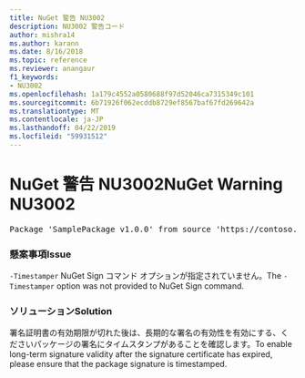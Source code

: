 ```yaml
---
title: NuGet 警告 NU3002
description: NU3002 警告コード
author: mishra14
ms.author: karann
ms.date: 8/16/2018
ms.topic: reference
ms.reviewer: anangaur
f1_keywords:
- NU3002
ms.openlocfilehash: 1a179c4552a0580688f97d52046ca7315349c101
ms.sourcegitcommit: 6b71926f062ecddb8729ef8567baf67fd269642a
ms.translationtype: MT
ms.contentlocale: ja-JP
ms.lasthandoff: 04/22/2019
ms.locfileid: "59931512"
---
```

# <a name="nuget-warning-nu3002"></a><span data-ttu-id="2c8c5-103">NuGet 警告 NU3002</span><span class="sxs-lookup"><span data-stu-id="2c8c5-103">NuGet Warning NU3002</span></span>

<pre>Package 'SamplePackage v1.0.0' from source 'https://contoso.com/index.json': The '-Timestamper' option was not provided. The signed package will not be timestamped. To learn more about this option, please visit https://docs.nuget.org/docs/reference/command-line-reference.</pre>

### <a name="issue"></a><span data-ttu-id="2c8c5-104">懸案事項</span><span class="sxs-lookup"><span data-stu-id="2c8c5-104">Issue</span></span>

<span data-ttu-id="2c8c5-105">`-Timestamper` NuGet Sign コマンド オプションが指定されていません。</span><span class="sxs-lookup"><span data-stu-id="2c8c5-105">The `-Timestamper` option was not provided to NuGet Sign command.</span></span>


### <a name="solution"></a><span data-ttu-id="2c8c5-106">ソリューション</span><span class="sxs-lookup"><span data-stu-id="2c8c5-106">Solution</span></span>

<span data-ttu-id="2c8c5-107">署名証明書の有効期限が切れた後は、長期的な署名の有効性を有効にする、くださいパッケージの署名にタイムスタンプがあることを確認します。</span><span class="sxs-lookup"><span data-stu-id="2c8c5-107">To enable long-term signature validity after the signature certificate has expired, please ensure that the package signature is timestamped.</span></span>


